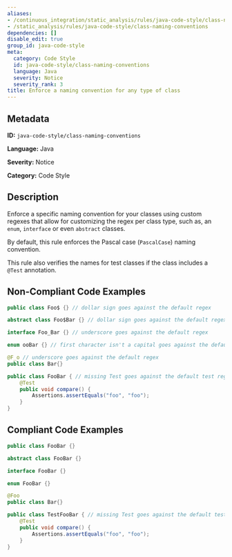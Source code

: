 ```yaml
---
aliases:
- /continuous_integration/static_analysis/rules/java-code-style/class-naming-conventions
- /static_analysis/rules/java-code-style/class-naming-conventions
dependencies: []
disable_edit: true
group_id: java-code-style
meta:
  category: Code Style
  id: java-code-style/class-naming-conventions
  language: Java
  severity: Notice
  severity_rank: 3
title: Enforce a naming convention for any type of class
---
```

<!--  SOURCED FROM https://github.com/DataDog/datadog-static-analyzer-rule-docs -->


## Metadata
**ID:** `java-code-style/class-naming-conventions`

**Language:** Java

**Severity:** Notice

**Category:** Code Style

## Description
Enforce a specific naming convention for your classes using custom regexes that allow for customizing the regex per class type, such as, an `enum`, `interface` or even `abstract` classes.

By default, this rule enforces the Pascal case (`PascalCase`) naming convention.

This rule also verifies the names for test classes if the class includes a `@Test` annotation.

## Non-Compliant Code Examples
```java
public class Foo$ {} // dollar sign goes against the default regex

abstract class Foo$Bar {} // dollar sign goes against the default regex

interface Foo_Bar {} // underscore goes against the default regex

enum ooBar {} // first character isn't a capital goes against the default regex

@F_o // underscore goes against the default regex
public class Bar{}

public class FooBar { // missing Test goes against the default test regex
    @Test
    public void compare() {
        Assertions.assertEquals("foo", "foo");
    }
}
```

## Compliant Code Examples
```java
public class FooBar {}

abstract class FooBar {}

interface FooBar {}

enum FooBar {}

@Foo
public class Bar{}

public class TestFooBar { // missing Test goes against the default test regex
    @Test
    public void compare() {
        Assertions.assertEquals("foo", "foo");
    }
}
```
